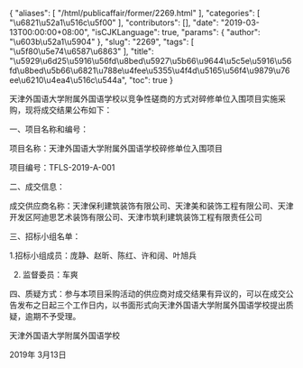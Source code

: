 {
    "aliases": [
        "/html/publicaffair/former/2269.html"
    ],
    "categories": [
        "\u6821\u52a1\u516c\u5f00"
    ],
    "contributors": [],
    "date": "2019-03-13T00:00:00+08:00",
    "isCJKLanguage": true,
    "params": {
        "author": "\u603b\u52a1\u5904"
    },
    "slug": "2269",
    "tags": [
        "\u5f80\u5e74\u6587\u6863"
    ],
    "title": "\u5929\u6d25\u5916\u56fd\u8bed\u5927\u5b66\u9644\u5c5e\u5916\u56fd\u8bed\u5b66\u6821\u788e\u4fee\u5355\u4f4d\u5165\u56f4\u9879\u76ee\u6210\u4ea4\u516c\u544a",
    "toc": true
}

天津外国语大学附属外国语学校以竞争性磋商的方式对碎修单位入围项目实施采购，现将成交结果公布如下：




一、项目名称和编号：




项目名称：天津外国语大学附属外国语学校碎修单位入围项目




项目编号：TFLS-2019-A-001




二、成交信息：




成交供应商名称：天津保利建筑装饰有限公司、天津美和装饰工程有限公司、天津开发区阿迪思艺术装饰有限公司、天津市筑利建筑装饰工程有限责任公司




三、招标小组名单：




1.招标小组成员：庞静、赵昕、陈红、许和阔、叶旭兵




2. 监督委员：车爽




四、质疑方式：参与本项目采购活动的供应商对成交结果有异议的，可以在成交公告发布之日起三个工作日内，以书面形式向天津外国语大学附属外国语学校提出质疑，逾期不予受理。




天津外国语大学附属外国语学校





2019年 3月13日

